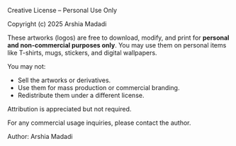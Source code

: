 Creative License – Personal Use Only

Copyright (c) 2025 Arshia Madadi

These artworks (logos) are free to download, modify, and print for **personal and non-commercial purposes only**. You may use them on personal items like T-shirts, mugs, stickers, and digital wallpapers.

You may not:
- Sell the artworks or derivatives.
- Use them for mass production or commercial branding.
- Redistribute them under a different license.

Attribution is appreciated but not required.

For any commercial usage inquiries, please contact the author.

Author: Arshia Madadi
